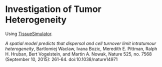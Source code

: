 # Investigation of Tumor Heterogeneity

Using [TissueSimulator](http://www2.ph.ed.ac.uk/~bwaclaw/cancer-code/).

_A spatial model predicts that dispersal and cell turnover limit intratumour heterogeneity_, Bartlomiej Waclaw, Ivana Bozic, Meredith E. Pittman, Ralph H. Hruban, Bert Vogelstein, and Martin A. Nowak, Nature 525, no. 7568 (September 10, 2015): 261-64. doi:10.1038/nature14971